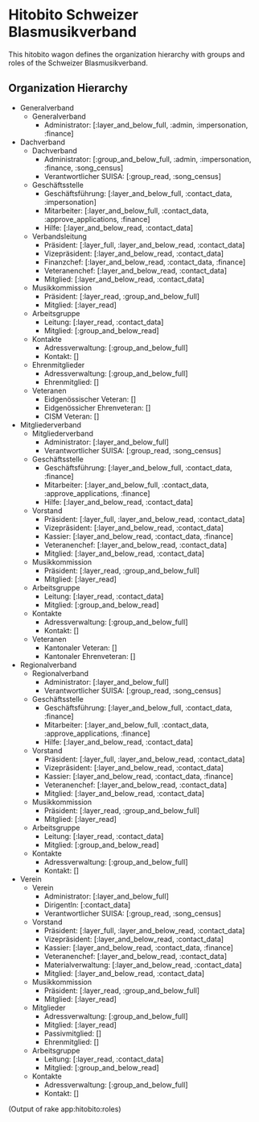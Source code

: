 # Hitobito Schweizer Blasmusikverband

This hitobito wagon defines the organization hierarchy with groups and roles
of the Schweizer Blasmusikverband.


## Organization Hierarchy

* Generalverband
  * Generalverband
    * Administrator: [:layer_and_below_full, :admin, :impersonation, :finance]
* Dachverband
  * Dachverband
    * Administrator: [:group_and_below_full, :admin, :impersonation, :finance, :song_census]
    * Verantwortlicher SUISA: [:group_read, :song_census]
  * Geschäftsstelle
    * Geschäftsführung: [:layer_and_below_full, :contact_data, :impersonation]
    * Mitarbeiter: [:layer_and_below_full, :contact_data, :approve_applications, :finance]
    * Hilfe: [:layer_and_below_read, :contact_data]
  * Verbandsleitung
    * Präsident: [:layer_full, :layer_and_below_read, :contact_data]
    * Vizepräsident: [:layer_and_below_read, :contact_data]
    * Finanzchef: [:layer_and_below_read, :contact_data, :finance]
    * Veteranenchef: [:layer_and_below_read, :contact_data]
    * Mitglied: [:layer_and_below_read, :contact_data]
  * Musikkommission
    * Präsident: [:layer_read, :group_and_below_full]
    * Mitglied: [:layer_read]
  * Arbeitsgruppe
    * Leitung: [:layer_read, :contact_data]
    * Mitglied: [:group_and_below_read]
  * Kontakte
    * Adressverwaltung: [:group_and_below_full]
    * Kontakt: []
  * Ehrenmitglieder
    * Adressverwaltung: [:group_and_below_full]
    * Ehrenmitglied: []
  * Veteranen
    * Eidgenössischer Veteran: []
    * Eidgenössicher Ehrenveteran: []
    * CISM Veteran: []
* Mitgliederverband
  * Mitgliederverband
    * Administrator: [:layer_and_below_full]
    * Verantwortlicher SUISA: [:group_read, :song_census]
  * Geschäftsstelle
    * Geschäftsführung: [:layer_and_below_full, :contact_data, :finance]
    * Mitarbeiter: [:layer_and_below_full, :contact_data, :approve_applications, :finance]
    * Hilfe: [:layer_and_below_read, :contact_data]
  * Vorstand
    * Präsident: [:layer_full, :layer_and_below_read, :contact_data]
    * Vizepräsident: [:layer_and_below_read, :contact_data]
    * Kassier: [:layer_and_below_read, :contact_data, :finance]
    * Veteranenchef: [:layer_and_below_read, :contact_data]
    * Mitglied: [:layer_and_below_read, :contact_data]
  * Musikkommission
    * Präsident: [:layer_read, :group_and_below_full]
    * Mitglied: [:layer_read]
  * Arbeitsgruppe
    * Leitung: [:layer_read, :contact_data]
    * Mitglied: [:group_and_below_read]
  * Kontakte
    * Adressverwaltung: [:group_and_below_full]
    * Kontakt: []
  * Veteranen
    * Kantonaler Veteran: []
    * Kantonaler Ehrenveteran: []
* Regionalverband
  * Regionalverband
    * Administrator: [:layer_and_below_full]
    * Verantwortlicher SUISA: [:group_read, :song_census]
  * Geschäftsstelle
    * Geschäftsführung: [:layer_and_below_full, :contact_data, :finance]
    * Mitarbeiter: [:layer_and_below_full, :contact_data, :approve_applications, :finance]
    * Hilfe: [:layer_and_below_read, :contact_data]
  * Vorstand
    * Präsident: [:layer_full, :layer_and_below_read, :contact_data]
    * Vizepräsident: [:layer_and_below_read, :contact_data]
    * Kassier: [:layer_and_below_read, :contact_data, :finance]
    * Veteranenchef: [:layer_and_below_read, :contact_data]
    * Mitglied: [:layer_and_below_read, :contact_data]
  * Musikkommission
    * Präsident: [:layer_read, :group_and_below_full]
    * Mitglied: [:layer_read]
  * Arbeitsgruppe
    * Leitung: [:layer_read, :contact_data]
    * Mitglied: [:group_and_below_read]
  * Kontakte
    * Adressverwaltung: [:group_and_below_full]
    * Kontakt: []
* Verein
  * Verein
    * Administrator: [:layer_and_below_full]
    * DirigentIn: [:contact_data]
    * Verantwortlicher SUISA: [:group_read, :song_census]
  * Vorstand
    * Präsident: [:layer_full, :layer_and_below_read, :contact_data]
    * Vizepräsident: [:layer_and_below_read, :contact_data]
    * Kassier: [:layer_and_below_read, :contact_data, :finance]
    * Veteranenchef: [:layer_and_below_read, :contact_data]
    * Materialverwaltung: [:layer_and_below_read, :contact_data]
    * Mitglied: [:layer_and_below_read, :contact_data]
  * Musikkommission
    * Präsident: [:layer_read, :group_and_below_full]
    * Mitglied: [:layer_read]
  * Mitglieder
    * Adressverwaltung: [:group_and_below_full]
    * Mitglied: [:layer_read]
    * Passivmitglied: []
    * Ehrenmitglied: []
  * Arbeitsgruppe
    * Leitung: [:layer_read, :contact_data]
    * Mitglied: [:group_and_below_read]
  * Kontakte
    * Adressverwaltung: [:group_and_below_full]
    * Kontakt: []


(Output of rake app:hitobito:roles)






